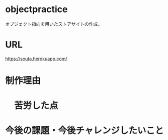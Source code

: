 # objectpractice
オブジェクト指向を用いたストアサイトの作成。


# URL
https://souta.herokuapp.com/

# 制作理由

# 　苦労した点

# 今後の課題・今後チャレンジしたいこと
